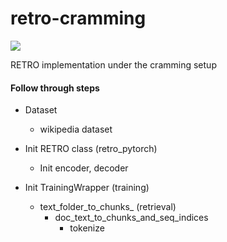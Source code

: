# retro-cramming

<a target="_blank" href="https://cookiecutter-data-science.drivendata.org/">
    <img src="https://img.shields.io/badge/CCDS-Project%20template-328F97?logo=cookiecutter" />
</a>

RETRO implementation under the cramming setup

#### Follow through steps

- Dataset
    - wikipedia dataset

- Init RETRO class (retro_pytorch)
    - Init encoder, decoder
- Init TrainingWrapper (training)
    - text_folder_to_chunks_ (retrieval)
        - doc_text_to_chunks_and_seq_indices
            - tokenize
